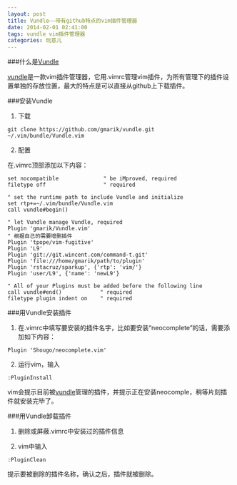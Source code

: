 ```yaml
---
layout: post
title: Vundle——带有github特点的vim插件管理器
date: 2014-02-01 02:41:00
tags: vundle vim插件管理器
categories: 玩意儿
---
```


###什么是[Vundle]

[vundle]是一款vim插件管理器，它用.vimrc管理vim插件，为所有管理下的插件设置单独的存放位置，最大的特点是可以直接从github上下载插件。


###安装Vundle

1. 下载

```
git clone https://github.com/gmarik/vundle.git ~/.vim/bundle/Vundle.vim
```

2. 配置

在.vimrc顶部添加以下内容：

```
set nocompatible              " be iMproved, required
filetype off                  " required

" set the runtime path to include Vundle and initialize
set rtp+=~/.vim/bundle/Vundle.vim
call vundle#begin()

" let Vundle manage Vundle, required
Plugin 'gmarik/Vundle.vim'
" 根据自己的需要增删插件
Plugin 'tpope/vim-fugitive'
Plugin 'L9'
Plugin 'git://git.wincent.com/command-t.git'
Plugin 'file:///home/gmarik/path/to/plugin'
Plugin 'rstacruz/sparkup', {'rtp': 'vim/'}
Plugin 'user/L9', {'name': 'newL9'}

" All of your Plugins must be added before the following line
call vundle#end()            " required
filetype plugin indent on    " required
```

###用Vundle安装插件

1. 在.vimrc中填写要安装的插件名字，比如要安装“neocomplete”的话，需要添加如下内容：

```
Plugin 'Shougo/neocomplete.vim'
```

2. 运行vim，输入

```
:PluginInstall
```

vim会提示目前被[vundle]管理的插件，并提示正在安装neocomple，稍等片刻插件就安装完毕了。


###用Vundle卸载插件

1. 删除或屏蔽.vimrc中安装过的插件信息

2. vim中输入

```
:PluginClean
```

提示要被删除的插件名称，确认之后，插件就被删除。

[vundle]:https://github.com/gmarik/vundle
[Vundle]:https://github.com/gmarik/vundle
